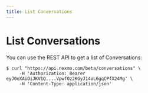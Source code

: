 ```yaml
---
title: List Conversations
---
```


# List Conversations

You can use the REST API to get a list of Conversations:

``` shell
$ curl "https://api.nexmo.com/beta/conversations" \
     -H 'Authorization: Bearer eyJ0eXAiOiJKV1Q....VpwfOz2KGyJ14oL6gqCPfX24Mg' \
     -H 'Content-Type: application/json'
```
